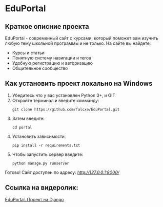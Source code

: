 # **EduPortal**
## Краткое описние проекта
EduPortal - современный сайт с курсами, который поможет вам изучить любую тему школьной программы и не только.
На сайте вы найдете:
 - Курсы и статьи
 - Понятную систему навигации и тегов
 - Удобную регистрацию и авторизацию
 - Общительное сообщество

## Как установить проект локально на Windows
1. Убедитесь что у вас установлен Python 3+, и GIT
2. Откройте терминал и введите комманду:
   ```
   git clone https://github.com/falcxe/EduPortal.git
   ```
3. Затем введите:
   ```
   cd portal
   ```
4. Установить зависимости:
   ```
   pip install -r requirements.txt
   ```
5. Чтобы запустить сервер введите:
   ```
   python manage.py runserver
   ```
Готово! Сайт доступен по адресу: _http://127.0.0.1:8000/_

## Ссылка на видеролик:
[EduPortal. Проект на Django](rutube.ru)
